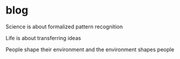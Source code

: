 # blog

Science is about formalized pattern recognition

Life is about transferring ideas

People shape their environment and the environment shapes people
